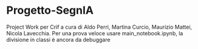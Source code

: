 # Progetto-SegnIA
Project Work per Crif a cura di Aldo Perri, Martina Curcio, Maurizio Mattei, Nicola Lavecchia.
Per una prova veloce usare main_notebook.ipynb, la divisione in classi è ancora da debuggare
